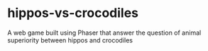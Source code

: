 # hippos-vs-crocodiles
A web game built using Phaser that answer the question of animal superiority between hippos and crocodiles

